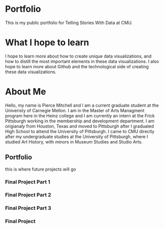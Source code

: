 # Portfolio
This is my public portfolio for Telling Stories With Data at CMU.

# What I hope to learn
I hope to learn more about how to create unique data visualizations, and how to distill the most important elements in these data visualizations. I also hope to learn more about Github and the technological side of creating these data visualizations.

# About Me
Hello, my name is Pierce Mitchell and I am a current graduate student at the Univeristy of Carnegie Mellon. I am in the Master of Arts Managment program here in the Heinz college and I am currently an intern at the Frick Pittsburgh working in the membership and development department. I am origianaly from Houston, Texas and moved to Pittsburgh after I graduated High School to attend the University of Pittsburgh. I came to CMU directly after my undergraduate studies at the University of Pittsburgh, where I studied Art History, with minors in Museum Studies and Studio Arts. 

## Portfolio 
this is where future projects will go

### Final Project Part 1
### Final Project Part 2
### Final Project Part 3
### Final Project

